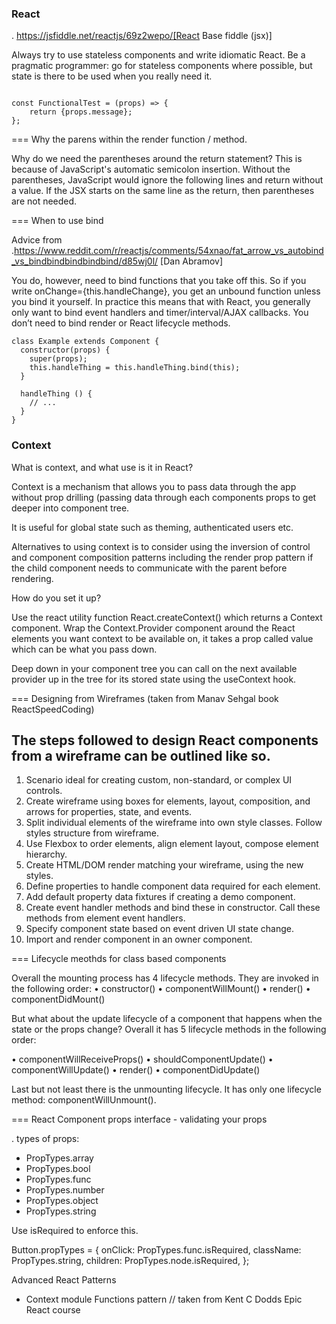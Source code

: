 ### React

. https://jsfiddle.net/reactjs/69z2wepo/[React Base fiddle (jsx)]


Always try to use stateless components and write idiomatic React. Be a pragmatic 
programmer: go for stateless components where possible, but state is there to 
be used when you really need it.

``` code

const FunctionalTest = (props) => {
    return {props.message};
};

```


=== Why the parens within the render function / method.

Why do we need the parentheses around the return statement? 
This is because of JavaScript's automatic semicolon insertion. 
Without the parentheses, JavaScript would ignore the following lines and 
return without a value. If the JSX starts on the same line as the return, 
then parentheses are not needed.

=== When to use bind 

Advice from .https://www.reddit.com/r/reactjs/comments/54xnao/fat_arrow_vs_autobind_vs_bindbindbindbindbind/d85wj0l/ 
[Dan Abramov]

You do, however, need to bind functions that you take off this. So if you write 
onChange={this.handleChange}, you get an unbound function unless you bind it
yourself. In practice this means that with React, you generally only want to 
bind event handlers and timer/interval/AJAX callbacks. You don’t need to bind 
render or React lifecycle methods. 

``` code Bind pattern inside a class for react component
class Example extends Component {
  constructor(props) {
    super(props);
    this.handleThing = this.handleThing.bind(this);
  }

  handleThing () {
    // ...
  }
}

```

### Context 

What is context, and what use is it in React?

Context is a mechanism that allows you to pass data through the app without prop drilling (passing data through each components props to get deeper into component tree.

It is useful for global state such as theming, authenticated users etc.

Alternatives to using context is to consider using the inversion of control and component composition patterns including the render prop pattern if the child component needs to communicate with the parent before rendering. 





How do you set it up?

Use the react utility function React.createContext() which returns a Context component. Wrap the Context.Provider component around the React elements you want context to be available on, it takes a prop called value which can be what you pass down. 

Deep down in your component tree you can call on the next available provider up in the tree for its stored state using the useContext hook.




=== Designing from Wireframes (taken from Manav Sehgal book ReactSpeedCoding)

The steps followed to design React components from a wireframe can be outlined
like so.
---

1. Scenario ideal for creating custom, non-standard, or complex UI controls.
2. Create wireframe using boxes for elements, layout, composition, and arrows
for properties, state, and events.
3. Split individual elements of the wireframe into own style classes. Follow
styles structure from wireframe.
4. Use Flexbox to order elements, align element layout, compose element
hierarchy.
5. Create HTML/DOM render matching your wireframe, using the new styles.
6. Define properties to handle component data required for each element.
7. Add default property data fixtures if creating a demo component.
8. Create event handler methods and bind these in constructor. Call these
methods from element event handlers.
9. Specify component state based on event driven UI state change.
10. Import and render component in an owner component.

=== Lifecycle meothds for class based components

Overall the mounting process has 4 lifecycle methods. They are invoked in the following order:
• constructor()
• componentWillMount()
• render()
• componentDidMount()

But what about the update lifecycle of a component that happens when the state or the props change?
Overall it has 5 lifecycle methods in the following order:

• componentWillReceiveProps()
• shouldComponentUpdate()
• componentWillUpdate()
• render()
• componentDidUpdate()

Last but not least there is the unmounting lifecycle. It has only one lifecycle method: componentWillUnmount().

=== React Component props interface - validating your props

. types of props:

* PropTypes.array
* PropTypes.bool
* PropTypes.func
* PropTypes.number
* PropTypes.object
* PropTypes.string

Use isRequired to enforce this.

Button.propTypes = {
onClick: PropTypes.func.isRequired,
className: PropTypes.string,
children: PropTypes.node.isRequired,
};

Advanced React Patterns

* Context module Functions pattern  // taken from Kent C Dodds Epic React course 


